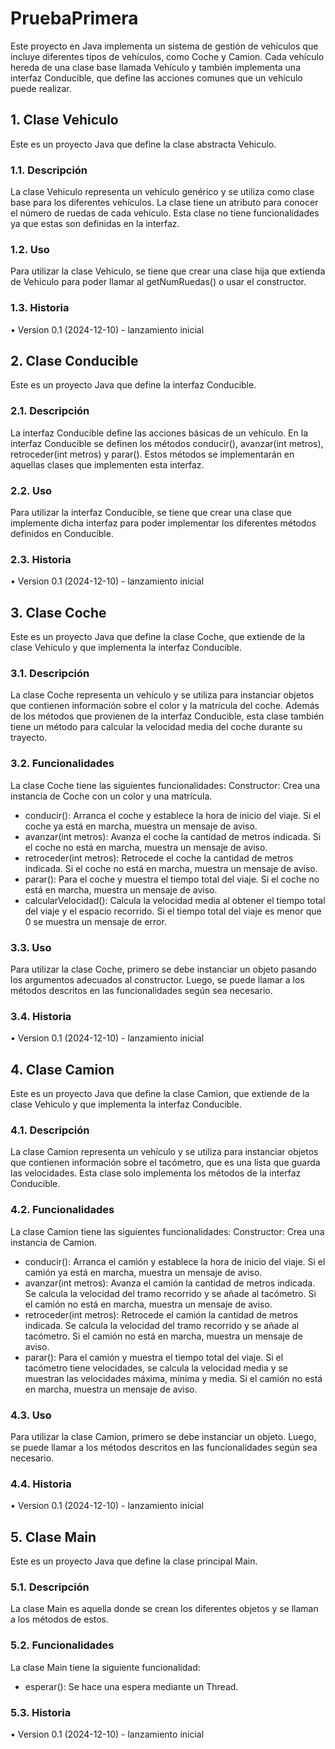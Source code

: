 # PruebaPrimera
Este proyecto en Java implementa un sistema de gestión de vehículos que incluye diferentes tipos de vehículos, como Coche y Camion. Cada vehículo hereda de una clase base llamada Vehículo y también implementa una interfaz Conducible, que define las acciones comunes que un vehículo puede realizar.

## 1. Clase Vehiculo
Este es un proyecto Java que define la clase abstracta Vehiculo.

### 1.1. Descripción
La clase Vehiculo representa un vehículo genérico y se utiliza como clase base para los diferentes vehículos. La clase tiene un atributo para conocer el número de ruedas de cada vehículo. Esta clase no tiene funcionalidades ya que estas son definidas en la interfaz. 

### 1.2. Uso
Para utilizar la clase Vehiculo, se tiene que crear una clase hija que extienda de Vehiculo para poder llamar al getNumRuedas() o usar el constructor.

### 1.3. Historia
•	Version 0.1 (2024-12-10) - lanzamiento inicial

## 2. Clase Conducible 
Este es un proyecto Java que define la interfaz Conducible.

### 2.1. Descripción
La interfaz Conducible define las acciones básicas de un vehículo. En la interfaz Conducible se definen los métodos conducir(), avanzar(int metros), retroceder(int metros) y parar(). Estos métodos se implementarán en aquellas clases que implementen esta interfaz. 

### 2.2. Uso
Para utilizar la interfaz Conducible, se tiene que crear una clase que implemente dicha interfaz para poder implementar los diferentes métodos definidos en Conducible.

### 2.3. Historia
•	Version 0.1 (2024-12-10) - lanzamiento inicial

## 3. Clase Coche
Este es un proyecto Java que define la clase Coche, que extiende de la clase Vehiculo y que implementa la interfaz Conducible.

### 3.1. Descripción
La clase Coche representa un vehículo y se utiliza para instanciar objetos que contienen información sobre el color y la matrícula del coche. Además de los métodos que provienen de la interfaz Conducible, esta clase también tiene un método para calcular la velocidad media del coche durante su trayecto.

### 3.2. Funcionalidades
La clase Coche tiene las siguientes funcionalidades:
Constructor: Crea una instancia de Coche con un color y una matrícula.
- conducir(): Arranca el coche y establece la hora de inicio del viaje. Si el coche ya está en marcha, muestra un mensaje de aviso.
- avanzar(int metros): Avanza el coche la cantidad de metros indicada. Si el coche no está en marcha, muestra un mensaje de aviso. 
- retroceder(int metros): Retrocede el coche la cantidad de metros indicada. Si el coche no está en marcha, muestra un mensaje de aviso.
- parar(): Para el coche y muestra el tiempo total del viaje. Si el coche no está en marcha, muestra un mensaje de aviso.
- calcularVelocidad(): Calcula la velocidad media al obtener el tiempo total del viaje y el espacio recorrido. Si el tiempo total del viaje es menor que 0 se muestra un mensaje de error.

### 3.3. Uso
Para utilizar la clase Coche, primero se debe instanciar un objeto pasando los argumentos adecuados al constructor. Luego, se puede llamar a los métodos descritos en las funcionalidades según sea necesario.

### 3.4. Historia
•	Version 0.1 (2024-12-10) - lanzamiento inicial

## 4. Clase Camion
Este es un proyecto Java que define la clase Camion, que extiende de la clase Vehiculo y que implementa la interfaz Conducible.

### 4.1. Descripción
La clase Camion representa un vehículo y se utiliza para instanciar objetos que contienen información sobre el tacómetro, que es una lista que guarda las velocidades. Esta clase solo implementa los métodos de la interfaz Conducible.

### 4.2. Funcionalidades
La clase Camion tiene las siguientes funcionalidades:
Constructor: Crea una instancia de Camion.
- conducir(): Arranca el camión y establece la hora de inicio del viaje. Si el camión ya está en marcha, muestra un mensaje de aviso.
- avanzar(int metros): Avanza el camión la cantidad de metros indicada. Se calcula la velocidad del tramo recorrido y se añade al tacómetro. Si el camión no está en marcha, muestra un mensaje de aviso. 
- retroceder(int metros): Retrocede el camión la cantidad de metros indicada. Se calcula la velocidad del tramo recorrido y se añade al tacómetro. Si el camión no está en marcha, muestra un mensaje de aviso. 
- parar(): Para el camión y muestra el tiempo total del viaje. Si el tacómetro tiene velocidades, se calcula la velocidad media y se muestran las velocidades máxima, mínima y media. Si el camión no está en marcha, muestra un mensaje de aviso. 

### 4.3. Uso
Para utilizar la clase Camion, primero se debe instanciar un objeto. Luego, se puede llamar a los métodos descritos en las funcionalidades según sea necesario.

### 4.4. Historia
•	Version 0.1 (2024-12-10) - lanzamiento inicial

## 5. Clase Main 
Este es un proyecto Java que define la clase principal Main.

### 5.1. Descripción
La clase Main es aquella donde se crean los diferentes objetos y se llaman a los métodos de estos. 

### 5.2. Funcionalidades
La clase Main tiene la siguiente funcionalidad:
- esperar(): Se hace una espera mediante un Thread.

### 5.3. Historia
•	Version 0.1 (2024-12-10) - lanzamiento inicial
